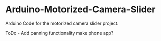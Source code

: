 # Arduino-Motorized-Camera-Slider

Arduino Code for the motorized camera slider project.

ToDo - 
Add panning functionality
make phone app?
